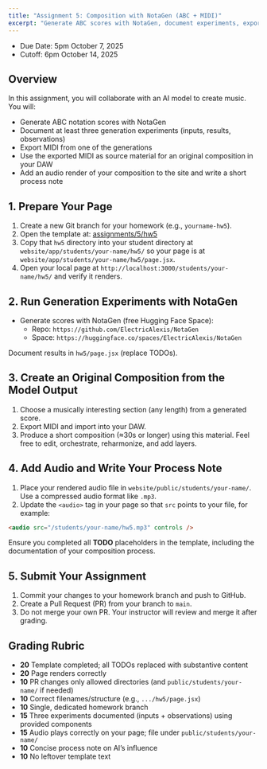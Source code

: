 ```yaml
---
title: "Assignment 5: Composition with NotaGen (ABC + MIDI)"
excerpt: "Generate ABC scores with NotaGen, document experiments, export MIDI, and produce an original composition with audio."
---
```


- Due Date: 5pm October 7, 2025
- Cutoff: 6pm October 14, 2025

## Overview

In this assignment, you will collaborate with an AI model to create music. You will:

- Generate ABC notation scores with NotaGen
- Document at least three generation experiments (inputs, results, observations)
- Export MIDI from one of the generations
- Use the exported MIDI as source material for an original composition in your DAW
- Add an audio render of your composition to the site and write a short process note

## 1. Prepare Your Page

1. Create a new Git branch for your homework (e.g., `yourname-hw5`).
1. Open the template at: [assignments/5/hw5](/assignments/5/hw5/)
1. Copy that `hw5` directory into your student directory at `website/app/students/your-name/hw5/` so your page is at `website/app/students/your-name/hw5/page.jsx`.
1. Open your local page at `http://localhost:3000/students/your-name/hw5/` and verify it renders.

## 2. Run Generation Experiments with NotaGen

- Generate scores with NotaGen (free Hugging Face Space):
  - Repo: `https://github.com/ElectricAlexis/NotaGen`
  - Space: `https://huggingface.co/spaces/ElectricAlexis/NotaGen`

Document results in `hw5/page.jsx` (replace TODOs).

## 3. Create an Original Composition from the Model Output

1. Choose a musically interesting section (any length) from a generated score.
1. Export MIDI and import into your DAW.
1. Produce a short composition (≈30s or longer) using this material. Feel free to edit, orchestrate, reharmonize, and add layers.

## 4. Add Audio and Write Your Process Note

1. Place your rendered audio file in `website/public/students/your-name/`. Use a compressed audio format like `.mp3`.
1. Update the `<audio>` tag in your page so that `src` points to your file, for example:

```html
<audio src="/students/your-name/hw5.mp3" controls />
```

Ensure you completed all **TODO** placeholders in the template, including the
documentation of your composition process.

## 5. Submit Your Assignment

1. Commit your changes to your homework branch and push to GitHub.
1. Create a Pull Request (PR) from your branch to `main`.
1. Do not merge your own PR. Your instructor will review and merge it after grading.

## Grading Rubric

- **20** Template completed; all TODOs replaced with substantive content
- **20** Page renders correctly
- **10** PR changes only allowed directories (and `public/students/your-name/` if needed)
- **10** Correct filenames/structure (e.g., `.../hw5/page.jsx`)
- **10** Single, dedicated homework branch
- **15** Three experiments documented (inputs + observations) using provided components
- **15** Audio plays correctly on your page; file under `public/students/your-name/`
- **10** Concise process note on AI’s influence
- **10** No leftover template text
